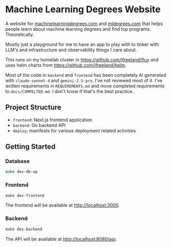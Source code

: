 # Machine Learning Degrees Website

A website for [machinelearningdegrees.com](https://machinelearningdegrees.com)
and [mldegrees.com](https://mldegrees.com) that helps people learn about machine
learning degrees and find top programs. Theoretically.

Mostly just a playground for me to have an app to play with to tinker with LLM's
and infrastructure and observability things I care about.

This runs on my homelab cluster in <https://github.com/jfreeland/flux> and uses
helm charts from <https://github.com/jfreeland/helm>.

Most of the code in `backend` and `frontend` has been completely AI generated
with `claude-sonnet-4` and `gemini-2.5-pro`. I've not reviewed most of it. I've
written requirements in `REQUIREMENTS.md` and move completed requirements to
`docs/COMPELTED.md`. I don't know if that's the best practice.

## Project Structure

- `frontend`: Next.js frontend application
- `backend`: Go backend API
- `deploy`: manifests for various deployment related activities

## Getting Started

### Database

```bash
make dev-db-up
```

### Frontend

```bash
make dev-frontend
```

The frontend will be available at
[http://localhost:3000](http://localhost:3000).

### Backend

```bash
make dev-backend
```

The API will be available at
[http://localhost:8080/api](http://localhost:8080/api).
